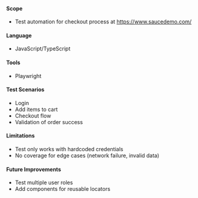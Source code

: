 #### Scope
- Test automation for checkout process at https://www.saucedemo.com/

#### Language
- JavaScript/TypeScript

#### Tools
- Playwright

#### Test Scenarios
- Login
- Add items to cart
- Checkout flow
- Validation of order success

#### Limitations
- Test only works with hardcoded credentials
- No coverage for edge cases (network failure, invalid data)

#### Future Improvements
- Test multiple user roles
- Add components for reusable locators
